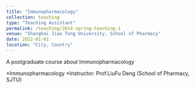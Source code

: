 ```yaml
---
title: "Immunopharmacology"
collection: teaching
type: "Teaching Assistant"
permalink: /teaching/2014-spring-teaching-1
venue: "Shanghai Jiao Tong University, School of Pharmacy"
date: 2022-01-01
location: "City, Country"
---
```

A postgraduate course about Immunopharmacology

*Immunopharmacology
  *Instructor: Prof.LiuFu Deng (School of Pharmacy, SJTU)
